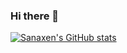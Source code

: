 ### Hi there 👋

<!--
**Sanaxen/Sanaxen** is a ✨ _special_ ✨ repository because its `README.md` (this file) appears on your GitHub profile.

Here are some ideas to get you started:

- 🔭 I’m currently working on ...
- 🌱 I’m currently learning ...
- 👯 I’m looking to collaborate on ...
- 🤔 I’m looking for help with ...
- 💬 Ask me about ...
- 📫 How to reach me: ...
- 😄 Pronouns: ...
- ⚡ Fun fact: ...
-->

[![Sanaxen's GitHub stats](https://github-readme-stats.vercel.app/api?username=Sanaxen&show_icons=true&count_private=true&theme=dark&bg_color=0,315ba3,083c96,000000,000000,000000,000000)](https://github.com/anuraghazra/github-readme-stats)
